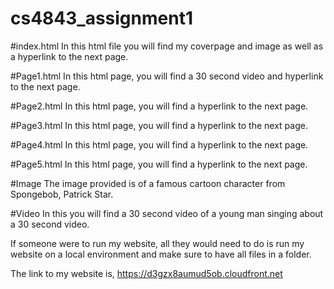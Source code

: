 # cs4843_assignment1

#index.html 
 In this html file you will find my coverpage and image as well as a hyperlink to the next page.
 
 #Page1.html
 In this html page, you will find a 30 second video and hyperlink to the next page.
 
 #Page2.html
 In this html page, you will find a hyperlink to the next page.
 
 #Page3.html
In this html page, you will find a hyperlink to the next page.
 
 #Page4.html
 In this html page, you will find a hyperlink to the next page.
 
 #Page5.html
In this html page, you will find a hyperlink to the next page.

#Image
The image provided is of a famous cartoon character from Spongebob, Patrick Star.

#Video
In this you will find a 30 second video of a young man singing about a 30 second video.

If someone were to run my website, all they would need to do is run my website on a local environment and make sure to have all files in a folder. 

The link to my website is, https://d3gzx8aumud5ob.cloudfront.net 
